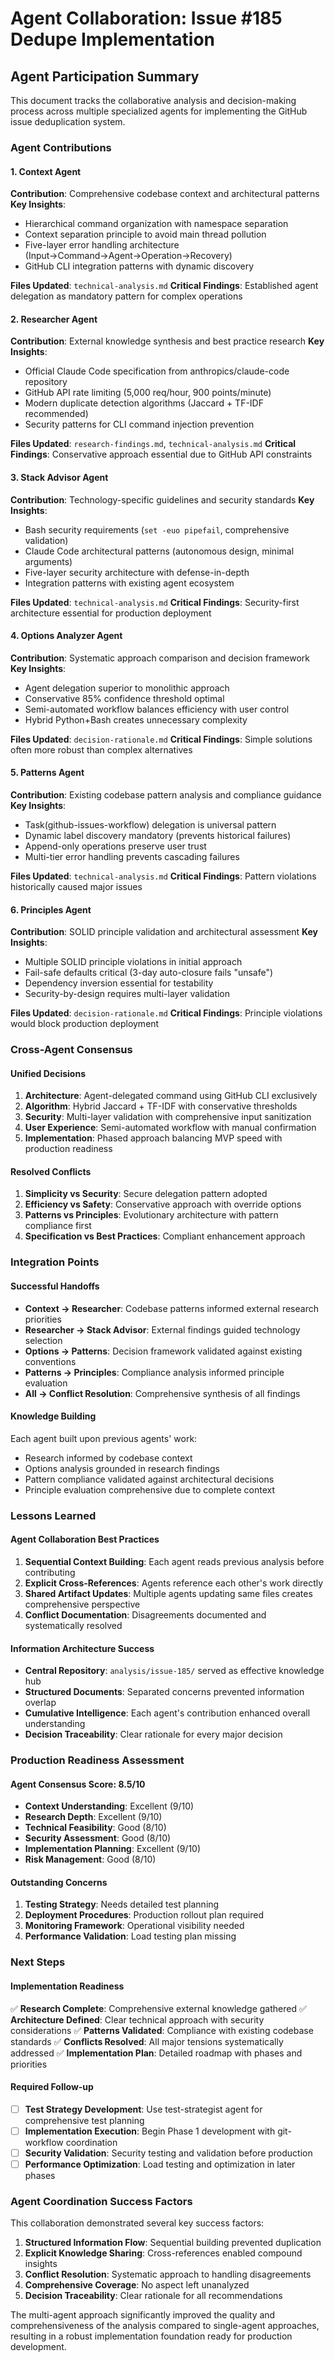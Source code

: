 # Agent Collaboration: Issue #185 Dedupe Implementation

## Agent Participation Summary

This document tracks the collaborative analysis and decision-making process across multiple specialized agents for implementing the GitHub issue deduplication system.

### Agent Contributions

#### 1. Context Agent
**Contribution**: Comprehensive codebase context and architectural patterns
**Key Insights**:
- Hierarchical command organization with namespace separation
- Context separation principle to avoid main thread pollution
- Five-layer error handling architecture (Input→Command→Agent→Operation→Recovery)
- GitHub CLI integration patterns with dynamic discovery

**Files Updated**: `technical-analysis.md`
**Critical Findings**: Established agent delegation as mandatory pattern for complex operations

#### 2. Researcher Agent  
**Contribution**: External knowledge synthesis and best practice research
**Key Insights**:
- Official Claude Code specification from anthropics/claude-code repository
- GitHub API rate limiting (5,000 req/hour, 900 points/minute)
- Modern duplicate detection algorithms (Jaccard + TF-IDF recommended)
- Security patterns for CLI command injection prevention

**Files Updated**: `research-findings.md`, `technical-analysis.md`
**Critical Findings**: Conservative approach essential due to GitHub API constraints

#### 3. Stack Advisor Agent
**Contribution**: Technology-specific guidelines and security standards
**Key Insights**:
- Bash security requirements (`set -euo pipefail`, comprehensive validation)
- Claude Code architectural patterns (autonomous design, minimal arguments)
- Five-layer security architecture with defense-in-depth
- Integration patterns with existing agent ecosystem

**Files Updated**: `technical-analysis.md`
**Critical Findings**: Security-first architecture essential for production deployment

#### 4. Options Analyzer Agent
**Contribution**: Systematic approach comparison and decision framework
**Key Insights**:
- Agent delegation superior to monolithic approach
- Conservative 85% confidence threshold optimal
- Semi-automated workflow balances efficiency with user control
- Hybrid Python+Bash creates unnecessary complexity

**Files Updated**: `decision-rationale.md`
**Critical Findings**: Simple solutions often more robust than complex alternatives

#### 5. Patterns Agent
**Contribution**: Existing codebase pattern analysis and compliance guidance
**Key Insights**:
- Task(github-issues-workflow) delegation is universal pattern
- Dynamic label discovery mandatory (prevents historical failures)
- Append-only operations preserve user trust
- Multi-tier error handling prevents cascading failures

**Files Updated**: `technical-analysis.md`
**Critical Findings**: Pattern violations historically caused major issues

#### 6. Principles Agent
**Contribution**: SOLID principle validation and architectural assessment
**Key Insights**:
- Multiple SOLID principle violations in initial approach
- Fail-safe defaults critical (3-day auto-closure fails "unsafe")
- Dependency inversion essential for testability
- Security-by-design requires multi-layer validation

**Files Updated**: `decision-rationale.md`
**Critical Findings**: Principle violations would block production deployment

### Cross-Agent Consensus

#### Unified Decisions
1. **Architecture**: Agent-delegated command using GitHub CLI exclusively
2. **Algorithm**: Hybrid Jaccard + TF-IDF with conservative thresholds
3. **Security**: Multi-layer validation with comprehensive input sanitization
4. **User Experience**: Semi-automated workflow with manual confirmation
5. **Implementation**: Phased approach balancing MVP speed with production readiness

#### Resolved Conflicts
1. **Simplicity vs Security**: Secure delegation pattern adopted
2. **Efficiency vs Safety**: Conservative approach with override options
3. **Patterns vs Principles**: Evolutionary architecture with pattern compliance first
4. **Specification vs Best Practices**: Compliant enhancement approach

### Integration Points

#### Successful Handoffs
- **Context → Researcher**: Codebase patterns informed external research priorities
- **Researcher → Stack Advisor**: External findings guided technology selection
- **Options → Patterns**: Decision framework validated against existing conventions
- **Patterns → Principles**: Compliance analysis informed principle evaluation
- **All → Conflict Resolution**: Comprehensive synthesis of all findings

#### Knowledge Building
Each agent built upon previous agents' work:
- Research informed by codebase context
- Options analysis grounded in research findings
- Pattern compliance validated against architectural decisions
- Principle evaluation comprehensive due to complete context

### Lessons Learned

#### Agent Collaboration Best Practices
1. **Sequential Context Building**: Each agent reads previous analysis before contributing
2. **Explicit Cross-References**: Agents reference each other's work directly
3. **Shared Artifact Updates**: Multiple agents updating same files creates comprehensive perspective
4. **Conflict Documentation**: Disagreements documented and systematically resolved

#### Information Architecture Success
- **Central Repository**: `analysis/issue-185/` served as effective knowledge hub
- **Structured Documents**: Separated concerns prevented information overlap
- **Cumulative Intelligence**: Each agent's contribution enhanced overall understanding
- **Decision Traceability**: Clear rationale for every major decision

### Production Readiness Assessment

#### Agent Consensus Score: 8.5/10
- **Context Understanding**: Excellent (9/10)
- **Research Depth**: Excellent (9/10)  
- **Technical Feasibility**: Good (8/10)
- **Security Assessment**: Good (8/10)
- **Implementation Planning**: Excellent (9/10)
- **Risk Management**: Good (8/10)

#### Outstanding Concerns
1. **Testing Strategy**: Needs detailed test planning
2. **Deployment Procedures**: Production rollout plan required
3. **Monitoring Framework**: Operational visibility needed
4. **Performance Validation**: Load testing plan missing

### Next Steps

#### Implementation Readiness
✅ **Research Complete**: Comprehensive external knowledge gathered
✅ **Architecture Defined**: Clear technical approach with security considerations
✅ **Patterns Validated**: Compliance with existing codebase standards
✅ **Conflicts Resolved**: All major tensions systematically addressed
✅ **Implementation Plan**: Detailed roadmap with phases and priorities

#### Required Follow-up
- [ ] **Test Strategy Development**: Use test-strategist agent for comprehensive test planning
- [ ] **Implementation Execution**: Begin Phase 1 development with git-workflow coordination
- [ ] **Security Validation**: Security testing and validation before production
- [ ] **Performance Optimization**: Load testing and optimization in later phases

### Agent Coordination Success Factors

This collaboration demonstrated several key success factors:
1. **Structured Information Flow**: Sequential building prevented duplication
2. **Explicit Knowledge Sharing**: Cross-references enabled compound insights
3. **Conflict Resolution**: Systematic approach to handling disagreements
4. **Comprehensive Coverage**: No aspect left unanalyzed
5. **Decision Traceability**: Clear rationale for all recommendations

The multi-agent approach significantly improved the quality and comprehensiveness of the analysis compared to single-agent approaches, resulting in a robust implementation foundation ready for production development.